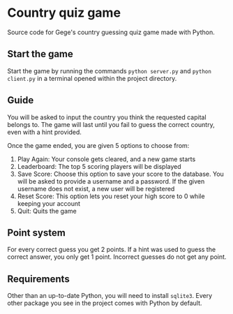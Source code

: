 # Country quiz game

Source code for Gege's country guessing quiz game made with Python.

## Start the game
Start the game by running the commands `python server.py` and `python client.py` in a terminal opened within the project directory.

## Guide
You will be asked to input the country you think the requested capital belongs to. The game will last until you fail to guess the correct country, even with a hint provided.

Once the game ended, you are given 5 options to choose from:

1. Play Again: Your console gets cleared, and a new game starts
2. Leaderboard: The top 5 scoring players will be displayed
3. Save Score: Choose this option to save your score to the database. You will be asked to provide a username and a password. If the given username does not exist, a new user will be registered
4. Reset Score: This option lets you reset your high score to 0 while keeping your account
5. Quit: Quits the game

## Point system
For every correct guess you get 2 points. If a hint was used to guess the correct answer, you only get 1 point. Incorrect guesses do not get any point.

## Requirements
Other than an up-to-date Python, you will need to install `sqlite3`. Every other package you see in the project comes with Python by default.